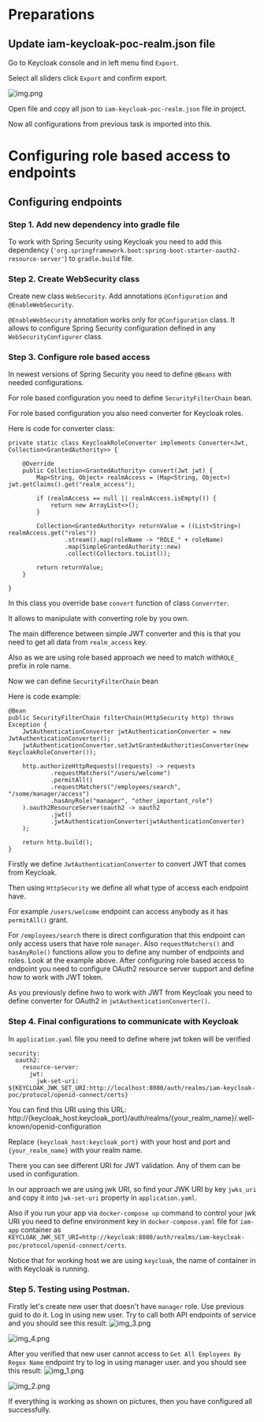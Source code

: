 # Preparations
## Update iam-keycloak-poc-realm.json file
Go to Keycloak console and in left menu find `Export`. <p>
Select all sliders click `Export` and confirm export. <p>
![img.png](img.png) <p>
Open file and copy all json to `iam-keycloak-poc-realm.json` file in project.<p>
Now all configurations from previous task is imported into this. <p>

# Configuring role based access to endpoints
## Configuring endpoints

### Step 1. Add new dependency into gradle file
To work with Spring Security using Keycloak you need to add this dependency 
(`'org.springframework.boot:spring-boot-starter-oauth2-resource-server'`)
to `gradle.build` file.

### Step 2. Create WebSecurity class
Create new class `WebSecurity`.
Add annotations `@Configuration` and `@EnableWebSecurity`. <p>
`@EnableWebSecurity` annotation works only for `@Configuration` class. 
It allows to configure Spring Security configuration defined in any `WebSecurityConfigurer` class.<p>

### Step 3. Configure role based access
In newest versions of Spring Security you need to define `@Beans` with needed configurations.<p>
For role based configuration you need to define `SecurityFilterChain` bean. <p>
For role based configuration you also need converter for Keycloak roles. <p>
Here is code for converter class:

    private static class KeycloakRoleConverter implements Converter<Jwt, Collection<GrantedAuthority>> {

        @Override
        public Collection<GrantedAuthority> convert(Jwt jwt) {
            Map<String, Object> realmAccess = (Map<String, Object>) jwt.getClaims().get("realm_access");

            if (realmAccess == null || realmAccess.isEmpty()) {
                return new ArrayList<>();
            }

            Collection<GrantedAuthority> returnValue = ((List<String>) realmAccess.get("roles"))
                    .stream().map(roleName -> "ROLE_" + roleName)
                    .map(SimpleGrantedAuthority::new)
                    .collect(Collectors.toList());

            return returnValue;
        }

    }
In this class you override base `convert` function of class `Converrter`.<p>
It allows to manipulate with converting role by you own.<p>
The main difference between simple JWT converter and this is that you need to get all data 
from `realm_access` key.<p> 
Also as we are using role based approach we need to match with`ROLE_` prefix in role name. <p>

Now we can define `SecurityFilterChain` bean<p>
Here is code example: 

    @Bean
    public SecurityFilterChain filterChain(HttpSecurity http) throws Exception {
        JwtAuthenticationConverter jwtAuthenticationConverter = new JwtAuthenticationConverter();
        jwtAuthenticationConverter.setJwtGrantedAuthoritiesConverter(new KeycloakRoleConverter());

        http.authorizeHttpRequests((requests) -> requests
                .requestMatchers("/users/welcome")
                .permitAll()
                .requestMatchers("/employees/search", "/some/manager/access")
                .hasAnyRole("manager", "other_important_role")
        ).oauth2ResourceServer(oauth2 -> oauth2
                .jwt()
                .jwtAuthenticationConverter(jwtAuthenticationConverter)
        );

        return http.build();
    }

Firstly we define `JwtAuthenticationConverter` to convert JWT that comes from Keycloak.<p>
Then using `HttpSecurity` we define all what type of access each endpoint have. <p>
For example `/users/welcome` endpoint can access anybody as it has `permitAll()` grant.<p>
For `/employees/search` there is direct configuration that this endpoint can only 
access users that have role `manager`. Also `requestMatchers()` and `hasAnyRole()` functions
allow you to define any number of endpoints and roles. Look at the example above.
After configuring role based access to endpoint you need to configure OAuth2 resource server support
and define how to work with JWT token.<p>
As you previously define hwo to work with JWT from Keycloak you need to define converter for OAuth2
in `jwtAuthenticationConverter()`.

### Step 4. Final configurations to communicate with Keycloak
In `application.yaml` file you need to define where jwt token will be verified<p>

    security:
      oauth2:
        resource-server:
          jwt:
            jwk-set-uri: ${KEYCLOAK_JWK_SET_URI:http://localhost:8080/auth/realms/iam-keycloak-poc/protocol/openid-connect/certs}

You can find this URI using this URL: http://{keycloak_host:keycloak_port}/auth/realms/{your_realm_name}/.well-known/openid-configuration <p>
Replace `{keycloak_host:keycloak_port}` with your host and port and `{your_realm_name}` with your realm name. <p>
There you can see different URI for JWT validation. Any of them can be used in configuration. <p>
In our approach we are using jwk URI, so find your JWK URI by key `jwks_uri` and copy it into 
`jwk-set-uri` property in `application.yaml`. <p>
Also if you run your app via `docker-compose up` command to control your jwk URI you need to define environment key in `docker-compose.yaml` file for `iam-app` container 
as `KEYCLOAK_JWK_SET_URI=http://keycloak:8080/auth/realms/iam-keycloak-poc/protocol/openid-connect/certs`. <p>
Notice that for working host we are using `keycloak`, the name of container in with Keycloak is running.<p>

### Step 5. Testing using Postman.

Firstly let's create new user that doesn't have `manager` role. Use previous guid to do it.
Log in using new user. Try to call both API endpoints of service and you should see
this result:
![img_3.png](img_3.png) <p>
![img_4.png](img_4.png) <p>
After you verified that new user cannot access to `Get All Employees By Regex Name` 
endpoint try to log in using manager user. and you should see this result:
![img_1.png](img_1.png) <p>
![img_2.png](img_2.png) <p>

If everything is working as shown on pictures, then you have configured all successfully.